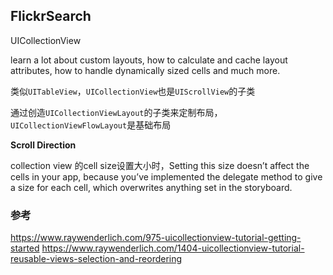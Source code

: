 FlickrSearch
----------


UICollectionView

learn a lot about custom layouts, how to calculate and cache layout attributes, how to handle dynamically sized cells and much more.

类似`UITableView`，`UICollectionView`也是`UIScrollView`的子类

通过创造`UICollectionViewLayout`的子类来定制布局，`UICollectionViewFlowLayout`是基础布局

**Scroll Direction**


collection view 的cell size设置大小时，Setting this size doesn’t affect the cells in your app, because you’ve implemented the delegate method to give a size for each cell, which overwrites anything set in the storyboard.


### 参考
https://www.raywenderlich.com/975-uicollectionview-tutorial-getting-started
https://www.raywenderlich.com/1404-uicollectionview-tutorial-reusable-views-selection-and-reordering
